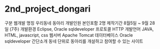 # 2nd_project_dongari

구분         웹개발
명칭         우리동네 동아리
개발인원     본인포함 2명
제작기간     8월5일 ~ 9월 28일 (7주)
개발환경     Eclipse, Oracle sqldeveloper
프로토콜     HTTP
개발언어     JAVA, HTML, javascript, css
웹서버       Apache Tomcat
데이터베이스  Oracle sqldeveloper
간단소개      동네 단위로 동아리를 개설하고 참여할 수 있는 사이트

